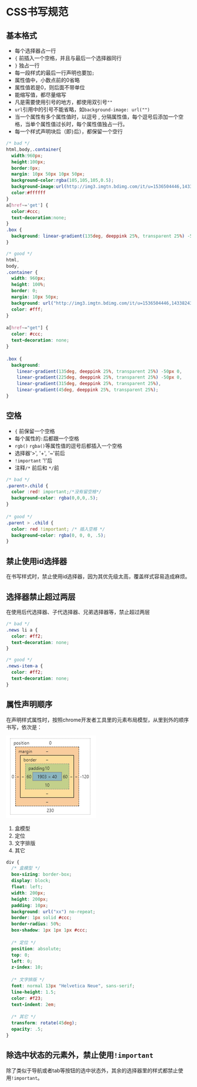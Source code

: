# CSS书写规范

## 基本格式

+ 每个选择器占一行
+ `{` 前插入一个空格，并且与最后一个选择器同行
+ `}` 独占一行
+ 每一段样式的最后一行声明也要加`;`
+ 属性值中，小数点前的0省略
+ 属性值若是0，则后面不带单位
+ 能缩写值，都尽量缩写
+ 凡是需要使用引号的地方，都使用双引号`""`
+ `url`引用中的引号不能省略，如`background-image: url("")`
+ 当一个属性有多个属性值时，以逗号 , 分隔属性值，每个逗号后添加一个空格，当单个属性值过长时，每个属性值独占一行。
+ 每一个样式声明块后（即`}`后），都保留一个空行

```CSS
/* bad */
html,body,.container{
  width:960px;
  height:100px;
  border:0px;
  margin: 10px 50px 10px 50px;
  background-color:rgba(105,105,105,0.5);
  background-image:url(http://img3.imgtn.bdimg.com/it/u=1536504446,1433824309&fm=26&gp=0.jpg);
  color:#ffffff
}
a[href~='get'] {
  color:#ccc;
  text-decoration:none;
}
.box {
  background: linear-gradient(135deg, deeppink 25%, transparent 25%) -50px 0, linear-gradient(225deg, deeppink 25%, transparent 25%) -50px 0, linear-gradient(315deg, deeppink 25%, transparent 25%), linear-gradient(45deg, deeppink 25%, transparent 25%);
}
```

```CSS
/* good */
html,
body,
.container {
  width: 960px;
  height: 100%;
  border: 0;
  margin: 10px 50px;
  background: url("http://img3.imgtn.bdimg.com/it/u=1536504446,1433824309&fm=26&gp=0.jpg") rgba(105, 105, 105, .5);
  color: #fff;
}

a[href~="get"] {
  color: #ccc;
  text-decoration: none;
}

.box {
  background:
    linear-gradient(135deg, deeppink 25%, transparent 25%) -50px 0,
    linear-gradient(225deg, deeppink 25%, transparent 25%) -50px 0,
    linear-gradient(315deg, deeppink 25%, transparent 25%),
    linear-gradient(45deg, deeppink 25%, transparent 25%);
}
```

## 空格

+ `{` 前保留一个空格
+ 每个属性的`:`后都跟一个空格
+ `rgb()` `rgba()`等属性值的逗号后都插入一个空格
+ 选择器'>', '+', '~'前后
+ `!important` '!'后
+ 注释`/*` 前后和 `*/`前

```CSS
/* bad */
.parent>.child {
  color :red! important;/*没有留空格*/
  background-color: rgba(0,0,0,.5);
}

/* good */
.parent > .child {
  color: red !important; /* 插入空格 */
  background-color: rgba(0, 0, 0, .5);
}
```

## 禁止使用id选择器
在书写样式时，禁止使用id选择器，因为其优先级太高，覆盖样式容易造成麻烦。

## 选择器禁止超过两层

在使用后代选择器、子代选择器、兄弟选择器等，禁止超过两层

```CSS
/* bad */
.news li a {
  color: #ff2;
  text-decoration: none;
}
```

```CSS
/* good */
.news-item-a {
  color: #ff2;
  text-decoration: none;
}
```

## 属性声明顺序

在声明样式属性时，按照chrome开发者工具里的元素布局模型，从里到外的顺序书写，依次是：

![chrome 布局模型](https://raw.githubusercontent.com/Mcbai/coding-style/master/img/boxmodel.png)

1. 盒模型
2. 定位
3. 文字排版
4. 其它

```CSS
div {
  /* 盒模型 */
  box-sizing: border-box;
  display: block;
  float: left;
  width: 200px;
  height: 200px;
  padding: 10px;
  background: url("xx") no-repeat;
  border: 1px solid #ccc;
  border-radius: 50%;
  box-shadow: 1px 1px 1px #ccc;

  /* 定位 */
  position: absolute;
  top: 0;
  left: 0;
  z-index: 10;

  /* 文字排版 */
  font: normal 13px "Helvetica Neue", sans-serif;
  line-height: 1.5;
  color: #f23;
  text-indent: 2em;

  /* 其它 */
  transform: rotate(45deg);
  opacity: .5;
}
```

## 除选中状态的元素外，禁止使用`!important`

除了类似于导航或者tab等按钮的选中状态外，其余的选择器里的样式都禁止使用`!important`。



























